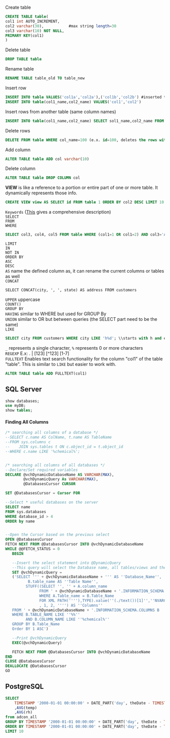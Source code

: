 
Create table
````SQL
CREATE TABLE table(
col1 int AUTO_INCREMENT,
col2 varchar(30),           #max string length=30
col3 varchar(10) NOT NULL,
PRIMARY KEY(col1)
)
````
Delete table
````SQL
DROP TABLE table
````
Rename table
````SQL
RENAME TABLE table_old TO table_new
````
Insert row
````SQL
INSERT INTO table VALUES('col1a','col2a'),('col1b','col2b') #inserted two rows
INSERT INTO table(col1_name,col2_name) VALUES('col1','col2')
````
Insert rows from another table (same column names)
````SQL
INSERT INTO table(col1_name,col2_name) SELECT sol1_name,col2_name FROM table2 WHERE ...
````
Delete rows
````SQL
DELETE FROM table WHERE col_name=100 (e.x. id=100, deletes the rows with id=100)
````
Add column
````SQL
ALTER TABLE table ADD col varchar(10)
````
Delete column
````SQL
ALTER TABLE table DROP COLUMN col
````
 **VIEW** is like a reference to a portion or entire part of one or more table. It dynamically represents those info.  
````SQL
CREATE VIEW view AS SELECT id FROM table 1 ORDER BY col2 DESC LIMIT 10
````

`Keywords` (<a href="https://dev.mysql.com/doc/refman/5.7/en/sql-syntax-data-manipulation.html">This</a> gives a comprehensive description)  
`SELECT`			
`FROM`  
`WHERE`  
````SQL
SELECT col3, col4, col5 FROM table WHERE (col1=1 OR col1=2) AND col3='Alex';
````
`LIMIT`  					
`IN`  
`NOT IN`  
`ORDER BY`  
`ASC`  
`DESC`  
`AS` name the defined column as, it can rename the current columns or tables as well  
`CONCAT`
````MySQL
SELECT CONCAT(city, ', ', state) AS address FROM customers
````
`UPPER` uppercase  
`COUNT()`  
`GROUP BY`  
`HAVING` similar to WHERE but used for GROUP By  
`UNION` similar to OR but between queries (the SELECT part need to be the same)  
`LIKE`
 ````SQL
 SELECT city FROM customers WHERE city LIKE 'h%d'; \\starts with h and ends with d. <br>
 ````
`_` represents a single character, `%` represents 0 or more characters  
`REGEXP`  E.x: . | [123] [^123] [1-7]  
`FULLTEXT` Enables text search functionality for the column "col1" of the table "table".
This is similar to `LIKE` but easier to work with.
````SQL
ALTER TABLE table ADD FULLTEXT(col1)
````

## SQL Server
```SQL
show databases;
use myDB;
show tables;
````

#### Finding All Columns
````SQL
/* searching all columns of a database */
--SELECT c.name AS ColName, t.name AS TableName
--FROM sys.columns c
--    JOIN sys.tables t ON c.object_id = t.object_id
--WHERE c.name LIKE '%chemical%';


/* searching all columns of all databases */
--Declare/Set required variables
DECLARE @vchDynamicDatabaseName AS VARCHAR(MAX),
        @vchDynamicQuery As VARCHAR(MAX),
        @DatabasesCursor CURSOR

SET @DatabasesCursor = Cursor FOR

--Select * useful databases on the server
SELECT name 
FROM sys.databases 
WHERE database_id > 4 
ORDER by name


--Open the Cursor based on the previous select
OPEN @DatabasesCursor
FETCH NEXT FROM @DatabasesCursor INTO @vchDynamicDatabaseName
WHILE @@FETCH_STATUS = 0
   BEGIN

   --Insert the select statement into @DynamicQuery 
   --This query will select the Database name, all tables/views and their columns (in a comma delimited field)
   SET @vchDynamicQuery =
   ('SELECT ''' + @vchDynamicDatabaseName + ''' AS ''Database_Name'',
          B.table_name AS ''Table Name'',
         STUFF((SELECT '', '' + A.column_name
               FROM ' + @vchDynamicDatabaseName + '.INFORMATION_SCHEMA.COLUMNS A
               WHERE A.Table_name = B.Table_Name
               FOR XML PATH(''''),TYPE).value(''(./text())[1]'',''NVARCHAR(MAX)'')
               , 1, 2, '''') AS ''Columns''
   FROM ' + @vchDynamicDatabaseName + '.INFORMATION_SCHEMA.COLUMNS B
   WHERE B.TABLE_NAME LIKE ''%%''
         AND B.COLUMN_NAME LIKE ''%chemical%''
   GROUP BY B.Table_Name
   Order BY 1 ASC')

   --Print @vchDynamicQuery
   EXEC(@vchDynamicQuery)

   FETCH NEXT FROM @DatabasesCursor INTO @vchDynamicDatabaseName
END
CLOSE @DatabasesCursor
DEALLOCATE @DatabasesCursor
GO
````
## PostgreSQL
````SQL
SELECT 
    TIMESTAMP '2000-01-01 00:00:00' + DATE_PART('day', theDate - TIMESTAMP '2000-01-01 00:00:00') * INTERVAL '1 day' 
    ,AVG(temp)
    ,AVG(rh)
from adcon_all
GROUP BY TIMESTAMP '2000-01-01 00:00:00' + DATE_PART('day', theDate - TIMESTAMP '2000-01-01 00:00:00') * INTERVAL '1 day' 
ORDER BY TIMESTAMP '2000-01-01 00:00:00' + DATE_PART('day', theDate - TIMESTAMP '2000-01-01 00:00:00') * INTERVAL '1 day' 
LIMIT 10
````
